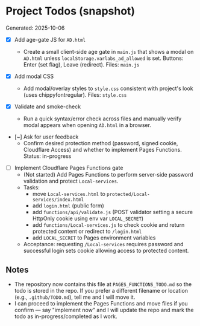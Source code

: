 # Project Todos (snapshot)

Generated: 2025-10-06

- [x] Add age-gate JS for `AD.html`
  - Create a small client-side age gate in `main.js` that shows a modal on `AD.html` unless `localStorage.varlabs_ad_allowed` is set. Buttons: Enter (set flag), Leave (redirect). Files: `main.js`

- [x] Add modal CSS
  - Add modal/overlay styles to `style.css` consistent with project's look (uses chippyfontregular). Files: `style.css`

- [x] Validate and smoke-check
  - Run a quick syntax/error check across files and manually verify modal appears when opening `AD.html` in a browser.

- [~] Ask for user feedback
  - Confirm desired protection method (password, signed cookie, Cloudflare Access) and whether to implement Pages Functions. Status: in-progress

- [ ] Implement Cloudflare Pages Functions gate
  - (Not started) Add Pages Functions to perform server-side password validation and protect `Local-services`.
  - Tasks:
    - move `Local-services.html` to `protected/Local-services/index.html`
    - add `login.html` (public form)
    - add `functions/api/validate.js` (POST validator setting a secure HttpOnly cookie using env var `LOCAL_SECRET`)
    - add `functions/Local-services.js` to check cookie and return protected content or redirect to `/login.html`
    - add `LOCAL_SECRET` to Pages environment variables
  - Acceptance: requesting `/Local-services` requires password and successful login sets cookie allowing access to protected content.


## Notes
- The repository now contains this file at `PAGES_FUNCTIONS_TODO.md` so the todo is stored in the repo. If you prefer a different filename or location (e.g., `.github/TODO.md`), tell me and I will move it.
- I can proceed to implement the Pages Functions and move files if you confirm — say "implement now" and I will update the repo and mark the todo as in-progress/completed as I work.

